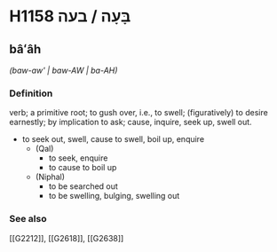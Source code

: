 # H1158 בָּעָה / בעה

## bâʻâh

_(baw-aw' | baw-AW | ba-AH)_

### Definition

verb; a primitive root; to gush over, i.e., to swell; (figuratively) to desire earnestly; by implication to ask; cause, inquire, seek up, swell out.

- to seek out, swell, cause to swell, boil up, enquire
    - (Qal)
        - to seek, enquire
        - to cause to boil up
    - (Niphal)
        - to be searched out
        - to be swelling, bulging, swelling out
### See also

[[G2212]], [[G2618]], [[G2638]]

